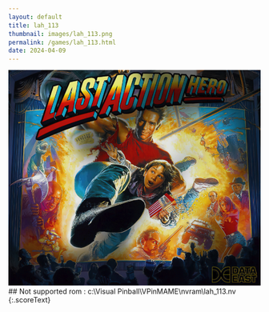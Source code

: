 ```yaml
---
layout: default
title: lah_113
thumbnail: images/lah_113.png
permalink: /games/lah_113.html
date: 2024-04-09
---
```


<img src="../images/lah_113.png" class="gameThumbnail img-fluid mx-auto align-middle">
## Not supported rom : c:\Visual Pinball\VPinMAME\nvram\lah_113.nv
{:.scoreText}

